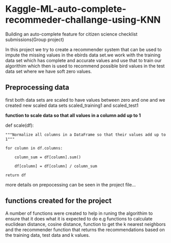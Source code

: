 # Kaggle-ML-auto-complete-recommeder-challange-using-KNN

Building an auto-complete feature for citizen science checklist submissions(Group project)

In this project we try to create a recommender system that can be used to impute the missing values in the ebirds data set.we work with the training data set which has complete and accurate 
values and use that to train our algorithim which then is used to recommend possible bird values in the test data set where we have soft zero values.

## Preprocessing data

first both data sets are scaled to have values between zero and one and we created new scaled data sets scaled_training1 and scaled_test1

**function to scale data so that all values in a column add up to 1**

def scale(df):

    """Normalize all columns in a DataFrame so that their values add up to 1"""
    
    for column in df.columns:
    
        column_sum = df[column].sum()
        
        df[column] = df[column] / column_sum
        
    return df

  more details on prepocessing can be seen in the project file...
    
## functions created for the project

A number of functions were created to help in runing the algorithim to ensure that it does what it is expected to do e.g functions to calculate euclidean distance, cosine distance,
function to get the k nearest neighbors and the recommender function that returns the recommendations based on the training data, test data and k values.
